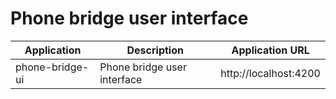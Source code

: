 # Phone bridge user interface

| Application  | Description | Application URL |
| ------------- | ------------- | ------------- |
| phone-bridge-ui  | Phone bridge user interface  | http://localhost:4200  |


